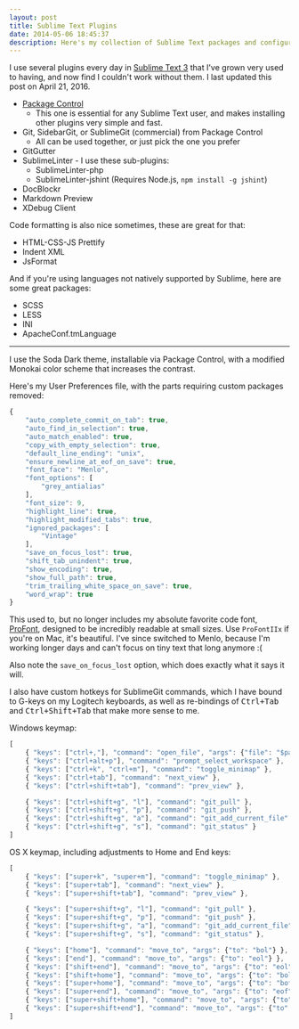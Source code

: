 ```yaml
---
layout: post
title: Sublime Text Plugins
date: 2014-05-06 18:45:37
description: Here's my collection of Sublime Text packages and configuration files that I couldn't make it through a day without.
---
```

I use several plugins every day in [Sublime Text 3](http://www.sublimetext.com/3) that I've grown very used to having, and now find I couldn't work without them. I last updated this post on April 21, 2016.

* [Package Control](https://sublime.wbond.net/installation)
    * This one is essential for any Sublime Text user, and makes installing other plugins very simple and fast.
* Git, SidebarGit, or SublimeGit (commercial) from Package Control
    * All can be used together, or just pick the one you prefer
* GitGutter
* SublimeLinter - I use these sub-plugins:
    * SublimeLinter-php
    * SublimeLinter-jshint (Requires Node.js, `npm install -g jshint`)
* DocBlockr
* Markdown Preview
* XDebug Client

Code formatting is also nice sometimes, these are great for that:

* HTML-CSS-JS Prettify
* Indent XML
* JsFormat

And if you're using languages not natively supported by Sublime, here are some great packages:

* SCSS
* LESS
* INI
* ApacheConf.tmLanguage

----

I use the Soda Dark theme, installable via Package Control, with a modified Monokai color scheme that increases the contrast.

Here's my User Preferences file, with the parts requiring custom packages removed:

```js
{
    "auto_complete_commit_on_tab": true,
    "auto_find_in_selection": true,
    "auto_match_enabled": true,
    "copy_with_empty_selection": true,
    "default_line_ending": "unix",
    "ensure_newline_at_eof_on_save": true,
    "font_face": "Menlo",
    "font_options": [
        "grey_antialias"
    ],
    "font_size": 9,
    "highlight_line": true,
    "highlight_modified_tabs": true,
    "ignored_packages": [
        "Vintage"
    ],
    "save_on_focus_lost": true,
    "shift_tab_unindent": true,
    "show_encoding": true,
    "show_full_path": true,
    "trim_trailing_white_space_on_save": true,
    "word_wrap": true
}
```

This used to, but no longer includes my absolute favorite code font, [ProFont](http://tobiasjung.name/profont/), designed to be incredibly readable at small sizes. Use `ProFontIIx` if you're on Mac, it's beautiful. I've since switched to Menlo, because I'm working longer days and can't focus on tiny text that long anymore :(

Also note the `save_on_focus_lost` option, which does exactly what it says it will.

I also have custom hotkeys for SublimeGit commands, which I have bound to G-keys on my Logitech keyboards, as well as re-bindings of <kbd>Ctrl+Tab</kbd> and <kbd>Ctrl+Shift+Tab</kbd> that make more sense to me.

Windows keymap:

```js
[
    { "keys": ["ctrl+,"], "command": "open_file", "args": {"file": "$packages/User/Preferences.sublime-settings"} },
    { "keys": ["ctrl+alt+p"], "command": "prompt_select_workspace" },
    { "keys": ["ctrl+k", "ctrl+m"], "command": "toggle_minimap" },
    { "keys": ["ctrl+tab"], "command": "next_view" },
    { "keys": ["ctrl+shift+tab"], "command": "prev_view" },

    { "keys": ["ctrl+shift+g", "l"], "command": "git_pull" },
    { "keys": ["ctrl+shift+g", "p"], "command": "git_push" },
    { "keys": ["ctrl+shift+g", "a"], "command": "git_add_current_file" },
    { "keys": ["ctrl+shift+g", "s"], "command": "git_status" }
]
```

OS X keymap, including adjustments to Home and End keys:

```js
[
    { "keys": ["super+k", "super+m"], "command": "toggle_minimap" },
    { "keys": ["super+tab"], "command": "next_view" },
    { "keys": ["super+shift+tab"], "command": "prev_view" },

    { "keys": ["super+shift+g", "l"], "command": "git_pull" },
    { "keys": ["super+shift+g", "p"], "command": "git_push" },
    { "keys": ["super+shift+g", "a"], "command": "git_add_current_file" },
    { "keys": ["super+shift+g", "s"], "command": "git_status" },

    { "keys": ["home"], "command": "move_to", "args": {"to": "bol"} },
    { "keys": ["end"], "command": "move_to", "args": {"to": "eol"} },
    { "keys": ["shift+end"], "command": "move_to", "args": {"to": "eol", "extend": true} },
    { "keys": ["shift+home"], "command": "move_to", "args": {"to": "bol", "extend": true } },
    { "keys": ["super+home"], "command": "move_to", "args": {"to": "bof"} },
    { "keys": ["super+end"], "command": "move_to", "args": {"to": "eof"} },
    { "keys": ["super+shift+home"], "command": "move_to", "args": {"to": "bof", "extend": true} },
    { "keys": ["super+shift+end"], "command": "move_to", "args": {"to": "eof", "extend": true} }
]
```
